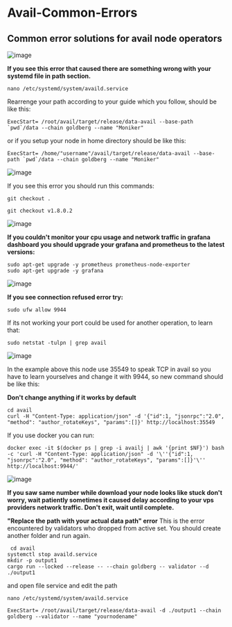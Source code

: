 # Avail-Common-Errors
## Common error solutions for avail node operators


![image](https://github.com/Alping0/Avail-Common-Errors/assets/105454859/e979eb42-6088-44ed-968c-8b15a1253dba)

**If you see this error that caused there are something wrong with your systemd file in path section.**

```
nano /etc/systemd/system/availd.service
```
Rearrenge your path according to your guide which you follow, should be like this:

```
ExecStart= /root/avail/target/release/data-avail --base-path `pwd`/data --chain goldberg --name "Moniker"
```
or if you setup your node in home directory should be like this:

```
ExecStart= /home/"username"/avail/target/release/data-avail --base-path `pwd`/data --chain goldberg --name "Moniker"
```

![image](https://github.com/Alping0/Avail-Common-Errors/assets/105454859/cc526b28-42c5-4b06-92a1-3300074ad388)

If you see this error you should run this commands:

```
git checkout .
```
```
git checkout v1.8.0.2
```

![image](https://github.com/Alping0/Avail-Common-Errors/assets/105454859/ca00cc92-637c-412e-8730-290128aefdd0)

**If you couldn't monitor your cpu usage and network traffic in grafana dashboard you should upgrade your grafana and prometheus to the latest versions:**

```
sudo apt-get upgrade -y prometheus prometheus-node-exporter
sudo apt-get upgrade -y grafana
```
![image](https://github.com/Alping0/Avail-Common-Errors/assets/105454859/f91bc93c-82f5-44cc-99b7-955bd5bebdfc)

**If you see connection refused error try:**

```
sudo ufw allow 9944
```
If its not working your port could be used for another operation, to learn that:

```
sudo netstat -tulpn | grep avail
```
![image](https://github.com/Alping0/Avail-Common-Errors/assets/105454859/799a123f-9cfc-4a31-b246-cbb486c53154)

In the example above this node use 35549 to speak TCP in avail so you have to learn yourselves and change it with 9944, so new command should be like this: 

**Don't change anything if it works by default**

```
cd avail
curl -H "Content-Type: application/json" -d '{"id":1, "jsonrpc":"2.0", "method": "author_rotateKeys", "params":[]}' http://localhost:35549
```
If you use docker you can run:

```
docker exec -it $(docker ps | grep -i availj | awk '{print $NF}') bash -c 'curl -H "Content-Type: application/json" -d '\''{"id":1, "jsonrpc":"2.0", "method": "author_rotateKeys", "params":[]}'\'' http://localhost:9944/'
```

![image](https://github.com/Alping0/Avail-Common-Errors/assets/105454859/4bd72a8b-6678-43d9-affd-b59f7459b718)

**If you saw same number while download your node looks like stuck don't worry, wait patiently sometimes it caused delay according to your vps providers network traffic. Don't exit, wait until complete.**

**"Replace the path with your actual data path" error**
This is the error encountered by validators who dropped from active set.
You should create another folder and run again. 

```
 cd avail
systemctl stop availd.service
mkdir -p output1
cargo run --locked --release -- --chain goldberg -- validator --d ./output1 
```
and open file service and edit the path 
```
nano /etc/systemd/system/availd.service
```
```
ExecStart= /root/avail/target/release/data-avail -d ./output1 --chain goldberg --validator --name "yournodename"
```














